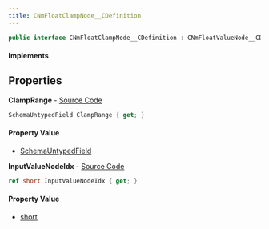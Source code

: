 ```yaml
---
title: CNmFloatClampNode__CDefinition
---
```


```csharp
public interface CNmFloatClampNode__CDefinition : CNmFloatValueNode__CDefinition, CNmValueNode__CDefinition, CNmGraphNode__CDefinition, ISchemaClass<CNmGraphNode__CDefinition>, ISchemaClass<CNmValueNode__CDefinition>, ISchemaClass<CNmFloatValueNode__CDefinition>, ISchemaClass<CNmFloatClampNode__CDefinition>, ISchemaField, ISchemaClass, INativeHandle
```

#### Implements

## Properties

**ClampRange** - [Source Code](https://github.com/swiftly-solution/swiftlys2/blob/main/managed/src/SwiftlyS2.Generated/Schemas/Interfaces/CNmFloatClampNode__CDefinition.cs#L19)

```csharp
SchemaUntypedField ClampRange { get; }
```

#### Property Value

- [SchemaUntypedField](/docs/api/shared/schemas/schemauntypedfield)

**InputValueNodeIdx** - [Source Code](https://github.com/swiftly-solution/swiftlys2/blob/main/managed/src/SwiftlyS2.Generated/Schemas/Interfaces/CNmFloatClampNode__CDefinition.cs#L16)

```csharp
ref short InputValueNodeIdx { get; }
```

#### Property Value

- [short](https://learn.microsoft.com/dotnet/api/system.int16)

